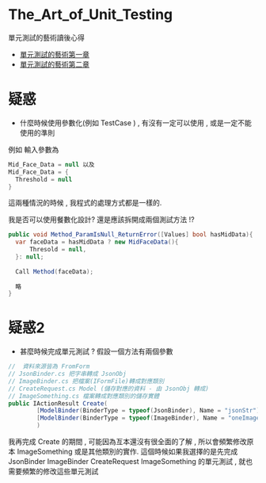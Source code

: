 # The_Art_of_Unit_Testing
單元測試的藝術讀後心得

- [單元測試的藝術第一章](https://hackmd.io/ioqU9RJIRzeGt-sedOV5aw?view)
- [單元測試的藝術第二章](https://hackmd.io/IXPCBdUAQMibiD3XbqHsvg?view)



# 疑惑
- 什麼時候使用參數化(例如 TestCase ) , 有沒有一定可以使用 , 或是一定不能使用的準則

例如 輸入參數為 
```C# 
Mid_Face_Data = null 以及
Mid_Face_Data = {
  Threshold = null
}
```
這兩種情況的時候 , 我程式的處理方式都是一樣的.

我是否可以使用餐數化設計?  還是應該拆開成兩個測試方法 !?
```C# 
public void Method_ParamIsNull_ReturnError([Values] bool hasMidData){
  var faceData = hasMidData ? new MidFaceData(){
      Thresold = null,
  }: null;  
  
  Call Method(faceData);
  
  略
}
```

# 疑惑2
- 甚麼時候完成單元測試 ?
假設一個方法有兩個參數
```C# 
//  資料來源皆為 FromForm
// JsonBinder.cs 把字串轉成 JsonObj
// ImageBinder.cs 把檔案(IFormFile)轉成對應類別
// CreateRequest.cs Model (儲存對應的資料 - 由 JsonObj 轉成)
// ImageSomething.cs 檔案轉成對應類別的儲存實體
public IActionResult Create(
        [ModelBinder(BinderType = typeof(JsonBinder), Name = "jsonStr")] CreateRequest createRequest,
        [ModelBinder(BinderType = typeof(ImageBinder), Name = "oneImage")] ImageSomething thumbnail
        )
```

我再完成 Create 的期間 , 可能因為亙本還沒有很全面的了解 , 所以會頻繁修改原本 ImageSomething 或是其他類別的實作.
這個時候如果我選擇的是先完成 JsonBinder ImageBinder CreateRequest ImageSomething 的單元測試 , 就也需要頻繁的修改這些單元測試
